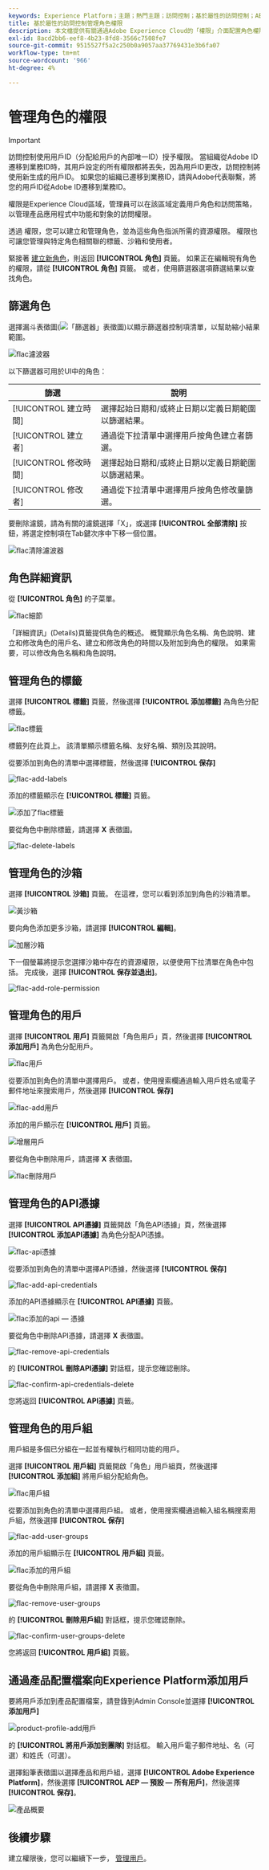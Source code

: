```yaml
---
keywords: Experience Platform；主題；熱門主題；訪問控制；基於屬性的訪問控制；ABAC
title: 基於屬性的訪問控制管理角色權限
description: 本文檔提供有關通過Adobe Experience Cloud的「權限」介面配置角色權限的資訊
exl-id: 8acd2bb6-eef8-4b23-8fd8-3566c7508fe7
source-git-commit: 9515527f5a2c250b0a9057aa37769431e3b6fa07
workflow-type: tm+mt
source-wordcount: '966'
ht-degree: 4%

---
```


# 管理角色的權限

>[!IMPORTANT]
>
>訪問控制使用用戶ID（分配給用戶的內部唯一ID）授予權限。 當組織從Adobe ID遷移到業務ID時，其用戶設定的所有權限都將丟失，因為用戶ID更改，訪問控制將使用新生成的用戶ID。 如果您的組織已遷移到業務ID，請與Adobe代表聯繫，將您的用戶ID從Adobe ID遷移到業務ID。

權限是Experience Cloud區域，管理員可以在該區域定義用戶角色和訪問策略，以管理產品應用程式中功能和對象的訪問權限。

透過 權限，您可以建立和管理角色，並為這些角色指派所需的資源權限。 權限也可讓您管理與特定角色相關聯的標籤、沙箱和使用者。

緊接著 [建立新角色](#create-a-new-role)，則返回 **[!UICONTROL 角色]** 頁籤。 如果正在編輯現有角色的權限，請從 **[!UICONTROL 角色]** 頁籤。 或者，使用篩選器選項篩選結果以查找角色。

## 篩選角色

選擇漏斗表徵圖(![「篩選器」表徵圖](../../images/icon.png))以顯示篩選器控制項清單，以幫助縮小結果範圍。

![flac濾波器](../../images/flac-ui/flac-filters.png)

以下篩選器可用於UI中的角色：

| 篩選 | 說明 |
| --- | --- |
| [!UICONTROL 建立時間] | 選擇起始日期和/或終止日期以定義日期範圍以篩選結果。 |
| [!UICONTROL 建立者] | 通過從下拉清單中選擇用戶按角色建立者篩選。 |
| [!UICONTROL 修改時間] | 選擇起始日期和/或終止日期以定義日期範圍以篩選結果。 |
| [!UICONTROL 修改者] | 通過從下拉清單中選擇用戶按角色修改量篩選。 |

要刪除濾鏡，請為有關的濾鏡選擇「X」，或選擇 **[!UICONTROL 全部清除]** 按鈕，將選定控制項在Tab鍵次序中下移一個位置。

![flac清除濾波器](../../images/flac-ui/flac-clear-filters.png)

## 角色詳細資訊

從 **[!UICONTROL 角色]** 的子菜單。

![flac細節](../../images/flac-ui/flac-details.png)

「詳細資訊」(Details)頁籤提供角色的概述。 概覽顯示角色名稱、角色說明、建立和修改角色的用戶名、建立和修改角色的時間以及附加到角色的權限。 如果需要，可以修改角色名稱和角色說明。

## 管理角色的標籤

選擇 **[!UICONTROL 標籤]** 頁籤，然後選擇 **[!UICONTROL 添加標籤]** 為角色分配標籤。

![flac標籤](../../images/flac-ui/flac-labels.png)

標籤列在此頁上。 該清單顯示標籤名稱、友好名稱、類別及其說明。

從要添加到角色的清單中選擇標籤，然後選擇 **[!UICONTROL 保存]**

![flac-add-labels](../../images/flac-ui/flac-add-labels.png)

添加的標籤顯示在 **[!UICONTROL 標籤]** 頁籤。

![添加了flac標籤](../../images/flac-ui/flac-added-labels.png)

要從角色中刪除標籤，請選擇 **X** 表徵圖。

![flac-delete-labels](../../images/flac-ui/flac-delete-labels.png)

## 管理角色的沙箱

選擇 **[!UICONTROL 沙箱]** 頁籤。 在這裡，您可以看到添加到角色的沙箱清單。

![黃沙箱](../../images/flac-ui/flac-sandboxes.png)

要向角色添加更多沙箱，請選擇 **[!UICONTROL 編輯]**。

![加層沙箱](../../images/flac-ui/flac-add-sandboxes.png)

下一個螢幕將提示您選擇沙箱中存在的資源權限，以便使用下拉清單在角色中包括。 完成後，選擇 **[!UICONTROL 保存並退出]**。

![flac-add-role-permission](../../images/flac-ui/flac-add-role-permission.png)

## 管理角色的用戶

選擇 **[!UICONTROL 用戶]** 頁籤開啟「角色用戶」頁，然後選擇 **[!UICONTROL 添加用戶]** 為角色分配用戶。

![flac用戶](../../images/flac-ui/flac-users.png)

從要添加到角色的清單中選擇用戶。 或者，使用搜索欄通過輸入用戶姓名或電子郵件地址來搜索用戶，然後選擇 **[!UICONTROL 保存]**

![flac-add用戶](../../images/flac-ui/flac-add-users.png)

添加的用戶顯示在 **[!UICONTROL 用戶]** 頁籤。

![增層用戶](../../images/flac-ui/flac-added-users.png)

要從角色中刪除用戶，請選擇 **X** 表徵圖。

![flac刪除用戶](../../images/flac-ui/flac-remove-users.png)

## 管理角色的API憑據

選擇 **[!UICONTROL API憑據]** 頁籤開啟「角色API憑據」頁，然後選擇 **[!UICONTROL 添加API憑據]** 為角色分配API憑據。

![flac-api憑據](../../images/flac-ui/flac-api-credentials.png)

從要添加到角色的清單中選擇API憑據，然後選擇 **[!UICONTROL 保存]**

![flac-add-api-credentials](../../images/flac-ui/flac-add-api-credentials.png)

添加的API憑據顯示在 **[!UICONTROL API憑據]** 頁籤。

![flac添加的api — 憑據](../../images/flac-ui/flac-added-api-credentials.png)

要從角色中刪除API憑據，請選擇 **X** 表徵圖。

![flac-remove-api-credentials](../../images/flac-ui/flac-remove-api-credentials.png)

的 **[!UICONTROL 刪除API憑據]** 對話框，提示您確認刪除。

![flac-confirm-api-credentials-delete](../../images/flac-ui/flac-confirm-api-credentials-delete.png)

您將返回 **[!UICONTROL API憑據]** 頁籤。

## 管理角色的用戶組

用戶組是多個已分組在一起並有權執行相同功能的用戶。

選擇 **[!UICONTROL 用戶組]** 頁籤開啟「角色」用戶組頁，然後選擇 **[!UICONTROL 添加組]** 將用戶組分配給角色。

![flac用戶組](../../images/flac-ui/flac-user-groups.png)

從要添加到角色的清單中選擇用戶組。 或者，使用搜索欄通過輸入組名稱搜索用戶組，然後選擇 **[!UICONTROL 保存]**

![flac-add-user-groups](../../images/flac-ui/flac-add-user-groups.png)

添加的用戶組顯示在 **[!UICONTROL 用戶組]** 頁籤。

![flac添加的用戶組](../../images/flac-ui/flac-added-user-groups.png)

要從角色中刪除用戶組，請選擇 **X** 表徵圖。

![flac-remove-user-groups](../../images/flac-ui/flac-remove-user-groups.png)

的 **[!UICONTROL 刪除用戶組]** 對話框，提示您確認刪除。

![flac-confirm-user-groups-delete](../../images/flac-ui/flac-confirm-user-groups-delete.png)

您將返回 **[!UICONTROL 用戶組]** 頁籤。

## 通過產品配置檔案向Experience Platform添加用戶

要將用戶添加到產品配置檔案，請登錄到Admin Console並選擇 **[!UICONTROL 添加用戶]**

![product-profile-add用戶](../../images/flac-ui/product-profile-add-users.png)

的 **[!UICONTROL 將用戶添加到團隊]** 對話框。 輸入用戶電子郵件地址、名（可選）和姓氏（可選）。

選擇鉛筆表徵圖以選擇產品和用戶組，選擇 **[!UICONTROL Adobe Experience Platform]**，然後選擇 **[!UICONTROL AEP — 預設 — 所有用戶]**，然後選擇  **[!UICONTROL 保存]**。

![產品概要](../../images/flac-ui/product-profile.png)

## 後續步驟

建立權限後，您可以繼續下一步， [管理用戶](users.md)。
